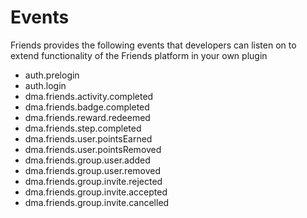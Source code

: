 # Events

Friends provides the following events that developers can listen on
to extend functionality of the Friends platform in your own plugin

* auth.prelogin
* auth.login
* dma.friends.activity.completed
* dma.friends.badge.completed
* dma.friends.reward.redeemed
* dma.friends.step.completed
* dma.friends.user.pointsEarned
* dma.friends.user.pointsRemoved
* dma.friends.group.user.added
* dma.friends.group.user.removed
* dma.friends.group.invite.rejected
* dma.friends.group.invite.accepted
* dma.friends.group.invite.cancelled
